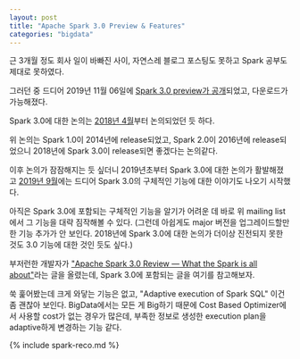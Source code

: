 ```yaml
---
layout: post
title: "Apache Spark 3.0 Preview & Features"
categories: "bigdata"
---
```


근 3개월 정도 회사 일이 바빠진 사이, 자연스레 블로그 포스팅도 못하고 Spark 공부도 제대로 못하였다.

그러던 중 드디어 2019년 11월 06일에 [Spark 3.0 preview가 공개](https://spark.apache.org/news/spark-3.0.0-preview.html)되었고, 다운로드가 가능해졌다.

Spark 3.0에 대한 논의는 [2018년 4월](http://apache-spark-developers-list.1001551.n3.nabble.com/time-for-Apache-Spark-3-0-td23755.html)부터 논의되었던 듯 하다.

위 논의는 Spark 1.0이 2014년에 release되었고, Spark 2.0이 2016년에 release되었으니 2018년에 Spark 3.0이 release되면 좋겠다는 논의같다.

이후 논의가 잠잠해지는 듯 싶더니 2019년초부터 Spark 3.0에 대한 논의가 활발해졌고 [2019년 9월](http://apache-spark-developers-list.1001551.n3.nabble.com/Spark-3-0-preview-release-on-going-features-discussion-td27957.html)에는 드디어 Spark 3.0의 구체적인 기능에 대한 이야기도 나오기 시작했다.

아직은 Spark 3.0에 포함되는 구체적인 기능을 알기가 어려운 데 바로 위 mailing list에서 그 기능을 대략 짐작해볼 수 있다. (그런데 아쉽게도 major 버전을 업그레이드할만한 기능 추가가 안 보인다. 2018년에 Spark 3.0에 대한 논의가 더이상 진전되지 못한 것도 3.0 기능에 대한 것인 듯도 싶다.)

부저런한 개발자가 ["Apache Spark 3.0 Review — What the Spark is all about"](https://medium.com/cloudzone/apache-spark-3-0-review-what-the-spark-is-all-about-998844e12b3c)라는 글을 올렸는데, Spark 3.0에 포함되는 글을 여기를 참고해보자.

쑥 훑어봤는데 크게 와닿는 기능은 없고, "Adaptive execution of Spark SQL" 이건 좀 괜찮아 보인다. BigData에서는 모든 게 Big하기 때문에 Cost Based Optimizer에서 사용할 cost가 없는 경우가 많은데, 부족한 정보로 생성한 execution plan을  adaptive하게 변경하는 기능 같다.



{% include spark-reco.md %}
